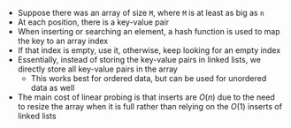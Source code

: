 
- Suppose there was an array of size `M`, where `M` is at least as big as `n`
- At each position, there is a key-value pair
- When inserting or searching an element, a hash function is used to map the key to an array index
- If that index is empty, use it, otherwise, keep looking for an empty index
- Essentially, instead of storing the key-value pairs in linked lists, we directly store all key-value pairs in the array
    - This works best for ordered data, but can be used for unordered data as well
- The main cost of linear probing is that inserts are $O(n)$ due to the need to resize the array when it is full rather than relying on the $O(1)$ inserts of linked lists